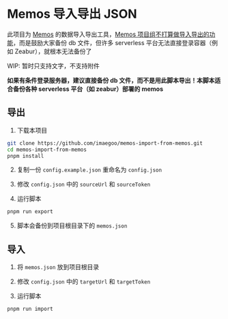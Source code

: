 # Memos 导入导出 JSON

此项目为 [Memos](https://github.com/usememos/memos) 的数据导入导出工具，[Memos 项目组不打算做导入导出的功能](https://github.com/usememos/memos/issues/778)，而是鼓励大家备份 db 文件，但许多 serverless 平台无法直接登录容器（例如 Zeabur），就根本无法备份了

WIP: 暂时只支持文字，不支持附件

**如果有条件登录服务器，建议直接备份 db 文件，而不是用此脚本导出！本脚本适合备份各种 serverless 平台（如 zeabur）部署的 memos**

## 导出

1. 下载本项目

```bash
git clone https://github.com/imaegoo/memos-import-from-memos.git
cd memos-import-from-memos
pnpm install
```

2. 复制一份 `config.example.json` 重命名为 `config.json`

3. 修改 `config.json` 中的 `sourceUrl` 和 `sourceToken`

4. 运行脚本

```bash
pnpm run export
```

5. 脚本会备份到项目根目录下的 `memos.json`

## 导入

1. 将 `memos.json` 放到项目根目录

2. 修改 `config.json` 中的 `targetUrl` 和 `targetToken`

3. 运行脚本

```bash
pnpm run import
```
